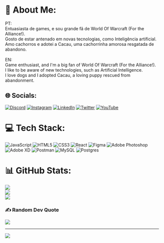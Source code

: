 # 💫 About Me:
PT:<br>Entuasiasta de games, e sou grande fã de World Of Warcraft (For the Alliance!).<br>Gosto de estar antenado em novas tecnologias, como Inteligência artificial.<br>Amo cachorros e adotei a Cacau, uma cachorrinha amorosa resgatada de abandono.<br><br>EN:<br>Game enthusiast, and I'm a big fan of World Of Warcraft (For the Alliance!).<br>I like to be aware of new technologies, such as Artificial Intelligence.<br>I love dogs and I adopted Cacau, a loving puppy rescued from abandonment.


## 🌐 Socials:
[![Discord](https://img.shields.io/badge/Discord-%237289DA.svg?logo=discord&logoColor=white)](htttps://discord.gg/Dock#6591) [![Instagram](https://img.shields.io/badge/Instagram-%23E4405F.svg?logo=Instagram&logoColor=white)](https://instagram.com/lucas.lmda) [![LinkedIn](https://img.shields.io/badge/LinkedIn-%230077B5.svg?logo=linkedin&logoColor=white)](https://linkedin.com/in/lucas-lmd) [![Twitter](https://img.shields.io/badge/Twitter-%231DA1F2.svg?logo=Twitter&logoColor=white)](https://twitter.com/lugsdev) [![YouTube](https://img.shields.io/badge/YouTube-%23FF0000.svg?logo=YouTube&logoColor=white)](https://youtube.com/c/lugsdev) 

# 💻 Tech Stack:
![JavaScript](https://img.shields.io/badge/javascript-%23323330.svg?style=for-the-badge&logo=javascript&logoColor=%23F7DF1E) ![HTML5](https://img.shields.io/badge/html5-%23E34F26.svg?style=for-the-badge&logo=html5&logoColor=white) ![CSS3](https://img.shields.io/badge/css3-%231572B6.svg?style=for-the-badge&logo=css3&logoColor=white) ![React](https://img.shields.io/badge/react-%2320232a.svg?style=for-the-badge&logo=react&logoColor=%2361DAFB) 	![Figma](https://img.shields.io/badge/figma-%23F24E1E.svg?style=for-the-badge&logo=figma&logoColor=white) ![Adobe Photoshop](https://img.shields.io/badge/adobephotoshop-%2331A8FF.svg?style=for-the-badge&logo=adobephotoshop&logoColor=white) ![Adobe XD](https://img.shields.io/badge/Adobe%20XD-470137?style=for-the-badge&logo=Adobe%20XD&logoColor=#FF61F6) ![Postman](https://img.shields.io/badge/Postman-FF6C37?style=for-the-badge&logo=postman&logoColor=white) ![MySQL](https://img.shields.io/badge/mysql-%2300f.svg?style=for-the-badge&logo=mysql&logoColor=white) ![Postgres](https://img.shields.io/badge/postgres-%23316192.svg?style=for-the-badge&logo=postgresql&logoColor=white)
# 📊 GitHub Stats:
![](https://github-readme-stats.vercel.app/api?username=lugsdev&theme=tokyonight&hide_border=false&include_all_commits=true&count_private=true)<br/>
![](https://github-readme-streak-stats.herokuapp.com/?user=lugsdev&theme=tokyonight&hide_border=false)<br/>
![](https://github-readme-stats.vercel.app/api/top-langs/?username=lugsdev&theme=tokyonight&hide_border=false&include_all_commits=true&count_private=true&layout=compact)

### ✍️ Random Dev Quote
![](https://quotes-github-readme.vercel.app/api?type=horizontal&theme=tokyonight)

---
[![](https://visitcount.itsvg.in/api?id=lugsdev&icon=0&color=1)](https://visitcount.itsvg.in)

<!-- Proudly created with GPRM ( https://gprm.itsvg.in ) -->

